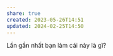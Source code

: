 ```yaml
---
share: true
created: 2023-05-26T14:51
updated: 2024-02-25T14:50
---
```


Lần gần nhất bạn làm cái này là gì?
